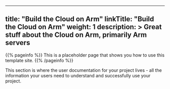 
---
title: "Build the Cloud on Arm"
linkTitle: "Build the Cloud on Arm"
weight: 1
description: >
    Great stuff about the Cloud on Arm, primarily Arm servers
---

{{% pageinfo %}}
This is a placeholder page that shows you how to use this template site.
{{% /pageinfo %}}


This section is where the user documentation for your project lives - all the information your users need to understand and successfully use your project. 

